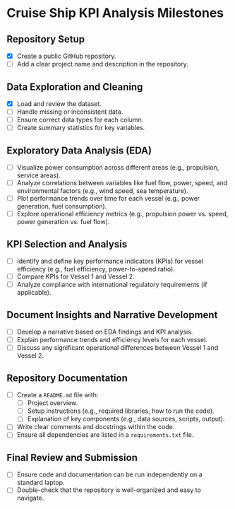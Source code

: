 # Cruise Ship KPI Analysis Milestones

## Repository Setup
- [x] Create a public GitHub repository.
- [ ] Add a clear project name and description in the repository.

## Data Exploration and Cleaning
- [x] Load and review the dataset.
- [ ] Handle missing or inconsistent data.
- [ ] Ensure correct data types for each column.
- [ ] Create summary statistics for key variables.

## Exploratory Data Analysis (EDA)
- [ ] Visualize power consumption across different areas (e.g., propulsion, service areas).
- [ ] Analyze correlations between variables like fuel flow, power, speed, and environmental factors (e.g., wind speed, sea temperature).
- [ ] Plot performance trends over time for each vessel (e.g., power generation, fuel consumption).
- [ ] Explore operational efficiency metrics (e.g., propulsion power vs. speed, power generation vs. fuel flow).

## KPI Selection and Analysis
- [ ] Identify and define key performance indicators (KPIs) for vessel efficiency (e.g., fuel efficiency, power-to-speed ratio).
- [ ] Compare KPIs for Vessel 1 and Vessel 2.
- [ ] Analyze compliance with international regulatory requirements (if applicable).

## Document Insights and Narrative Development
- [ ] Develop a narrative based on EDA findings and KPI analysis.
- [ ] Explain performance trends and efficiency levels for each vessel.
- [ ] Discuss any significant operational differences between Vessel 1 and Vessel 2.

## Repository Documentation
- [ ] Create a `README.md` file with:
  - [ ] Project overview.
  - [ ] Setup instructions (e.g., required libraries, how to run the code).
  - [ ] Explanation of key components (e.g., data sources, scripts, output).
- [ ] Write clear comments and docstrings within the code.
- [ ] Ensure all dependencies are listed in a `requirements.txt` file.

## Final Review and Submission
- [ ] Ensure code and documentation can be run independently on a standard laptop.
- [ ] Double-check that the repository is well-organized and easy to navigate.
